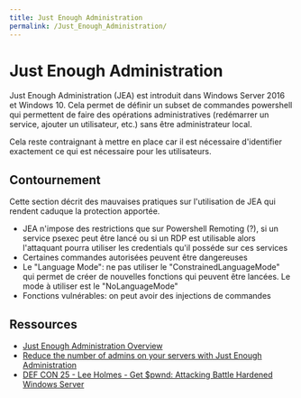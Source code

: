 ```yaml
---
title: Just Enough Administration
permalink: /Just_Enough_Administration/
---
```


# Just Enough Administration

Just Enough Administration (JEA) est introduit dans Windows Server 2016 et Windows 10. Cela permet de définir un subset de commandes powershell qui permettent de faire des opérations administratives (redémarrer un service, ajouter un utilisateur, etc.) sans être administrateur local.

Cela reste contraignant à mettre en place car il est nécessaire d'identifier exactement ce qui est nécessaire pour les utilisateurs.

## Contournement

Cette section décrit des mauvaises pratiques sur l'utilisation de JEA qui rendent caduque la protection apportée.
-   JEA n'impose des restrictions que sur Powershell Remoting (?), si un service psexec peut être lancé ou si un RDP est utilisable alors l'attaquant pourra utiliser les credentials qu'il posséde sur ces services
-   Certaines commandes autorisées peuvent être dangereuses
-   Le "Language Mode": ne pas utiliser le "ConstrainedLanguageMode" qui permet de créer de nouvelles fonctions qui peuvent être lancées. Le mode à utiliser est le "NoLanguageMode"
-   Fonctions vulnérables: on peut avoir des injections de commandes 

Ressources
----------

-   [Just Enough Administration Overview](https://msdn.microsoft.com/powershell/jea/overview)
-   [Reduce the number of admins on your servers with Just Enough Administration](https://blogs.technet.microsoft.com/datacentersecurity/2016/08/29/jea-overview/)
-   [DEF CON 25 - Lee Holmes - Get $pwnd: Attacking Battle Hardened Windows Server](https://www.youtube.com/watch?v=ahxMOAAani8)
